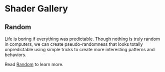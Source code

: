 # Shader Gallery

## Random

Life is boring if everything was predictable. Though nothing is truly random in computers, we can create pseudo-randomness that looks totally unpredictable using simple tricks to create more interesting patterns and behaviors.

Read [Random](../10) to learn more.

<div class="glslChapterGallery" data="10" data-properties="clickRun:editor"></div>